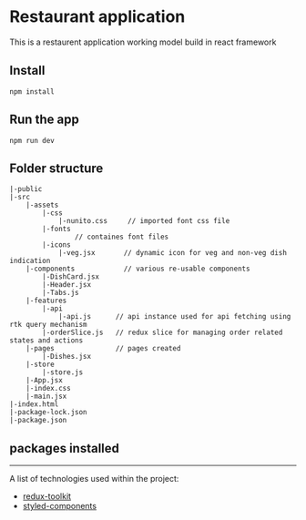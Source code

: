 # Restaurant application

This is a restaurent application working model build in react framework

## Install

    npm install

## Run the app

    npm run dev

## Folder structure

    |-public
    |-src
        |-assets
            |-css
                |-nunito.css     // imported font css file
            |-fonts
                    // containes font files
            |-icons
                |-veg.jsx       // dynamic icon for veg and non-veg dish indication
        |-components            // various re-usable components
            |-DishCard.jsx
            |-Header.jsx
            |-Tabs.js
        |-features
            |-api
                |-api.js      // api instance used for api fetching using rtk query mechanism
            |-orderSlice.js   // redux slice for managing order related states and actions
        |-pages               // pages created
            |-Dishes.jsx
        |-store
            |-store.js
        |-App.jsx
        |-index.css
        |-main.jsx
    |-index.html
    |-package-lock.json
    |-package.json

## packages installed

---

A list of technologies used within the project:

-   [redux-toolkit](https://redux-toolkit.js.org/)
-   [styled-components](https://styled-components.com/)
